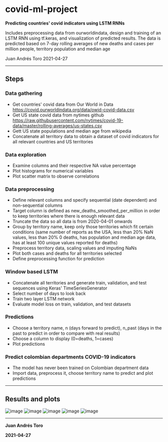 # covid-ml-project
**Predicting countries' covid indicators using LSTM RNNs**

Includes preprocessing data from ourworldindata, design and training of an LSTM RNN using tf.keras, and visualization of predicted results. The data is predicted based on 7-day rolling averages of new deaths and cases per million people, territory population and median age

Juan Andrés Toro
2021-04-27
___
## Steps
### Data gathering
- Get countries' covid data from Our World in Data https://covid.ourworldindata.org/data/owid-covid-data.csv
- Get US state covid data from nytimes github https://raw.githubusercontent.com/nytimes/covid-19-data/master/rolling-averages/us-states.csv
- Gett US state populations and median age from wikipedia
- Concatenate all territory data to obtain a dataset of covid indicators for all relevant countries and US territories

### Data exploration
- Examine columns and their respective NA value percentage
- Plot histograms for numerical variables
- Plot scatter matrix to observe correlations

### Data preprocessing
- Define relevant columns and specify sequential (date dependent) and non-sequential columns
- Target column is defined as new_deaths_smoothed_per_million in order to keep territories where there is enough relevant data
- Truncate the data so all data is from 2020-04-01 onwards
- Group by territory name, keep only those territories which fit certain conditions (same number of reports as the USA, less than 20% NaN values, less than 20% 0 deaths, has population and median age data, has at least 100 unique values reported for deaths)
- Preprocess territory data, scaling values and imputing NaNs
- Plot both cases and deaths for all territories selected
- Define preprocessing function for prediction

### Window based LSTM 
- Concatenate all territories and generate train, validation, and test sequences using Keras' TimeSeriesGenerator
- Select number of days to look back
- Train two layer LSTM network
- Evaluate model loss on train, validation, and test datasets

### Predictions
- Choose a territory name, n (days forward to predict), n_past (days in the past to predict in order to compare with real results)
- Choose a column to display (0=deaths, 1=cases)
- Plot predictions

### Predict colombian departments COVID-19 indicators
- The model has never been trained on Colombian department data
- Import data, preprocess it, choose territory name to predict and plot predictions
___
## Results and plots
![image](https://user-images.githubusercontent.com/82002486/129951045-56523198-d9ba-49a6-80e7-574c43d9d016.png)
![image](https://user-images.githubusercontent.com/82002486/129951083-c6f10246-dc18-4961-86db-575f9b6e0421.png)
![image](https://user-images.githubusercontent.com/82002486/116304957-bb8dc580-a768-11eb-894a-725d232bb471.png)
![image](https://user-images.githubusercontent.com/82002486/116830146-b4eabe00-ab6d-11eb-969f-1fa62242080c.png)
![image](https://user-images.githubusercontent.com/82002486/116830155-c03de980-ab6d-11eb-9540-ddbdff0c24df.png)
___
**Juan Andrés Toro**

**2021-04-27**
